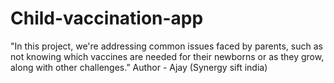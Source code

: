 # Child-vaccination-app
"In this project, we're addressing common issues faced by parents, such as not knowing which vaccines are needed for their newborns or as they grow, along with other challenges.”
Author - Ajay (Synergy sift india)